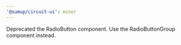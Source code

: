 ```yaml
---
'@sumup/circuit-ui': minor
---
```


Deprecated the RadioButton component. Use the RadioButtonGroup component instead.

